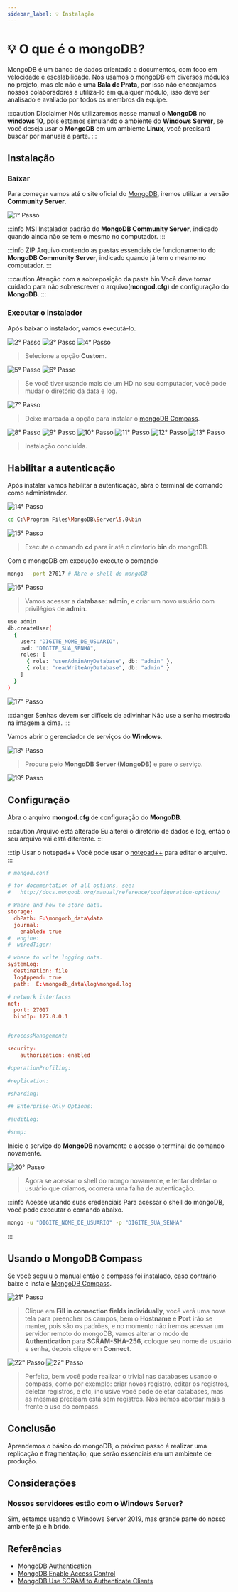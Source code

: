 ```yaml
---
sidebar_label: 💡 Instalação
---
```


# 💡 O que é o mongoDB?

MongoDB é um banco de dados orientado a documentos, com foco em velocidade e escalabilidade. Nós usamos o mongoDB em diversos módulos no projeto, mas ele não é uma **Bala de Prata**, por isso não encorajamos nossos colaboradores a utiliza-lo em qualquer módulo, isso deve ser analisado e avaliado por todos os membros da equipe.

:::caution Disclaimer
Nós utilizaremos nesse manual o **MongoDB** no **windows 10**, pois estamos simulando o ambiente do **Windows Server**, se você deseja usar o **MongoDB** em um ambiente **Linux**, você precisará buscar por manuais a parte.
:::

## Instalação

### Baixar

Para começar vamos até o site oficial do [MongoDB](https://www.mongodb.com/try/download/community), iremos utilizar a versão **Community Server**.

![1° Passo](https://i.imgur.com/aWEVuiK.png)

:::info MSI
Instalador padrão do **MongoDB Community Server**, indicado quando ainda não se tem o mesmo no computador.
:::

:::info ZIP
Arquivo contendo as pastas essenciais de funcionamento do **MongoDB Community Server**, indicado quando já tem o mesmo no computador.
:::

:::caution Atenção com a sobreposição da pasta bin
Você deve tomar cuidado para não sobrescrever o arquivo(**mongod.cfg**) de configuração do **MongoDB**.
:::

### Executar o instalador

Após baixar o instalador, vamos executá-lo.

![2° Passo](https://i.imgur.com/0fUP6y3.png)
![3° Passo](https://i.imgur.com/c50ctKZ.png)
![4° Passo](https://i.imgur.com/glFo4tU.png)

> Selecione a opção **Custom**.

![5° Passo](https://i.imgur.com/xd974H4.png)
![6° Passo](https://i.imgur.com/sfftAiO.png)

> Se você tiver usando mais de um HD no seu computador, você pode mudar o diretório da data e log.

![7° Passo](https://i.imgur.com/cjgelKL.png)

> Deixe marcada a opção para instalar o [mongoDB Compass](https://www.mongodb.com/try/download/compass).

![8° Passo](https://i.imgur.com/pTfTtzh.png)
![9° Passo](https://i.imgur.com/YfiDJB5.png)
![10° Passo](https://i.imgur.com/SlHHC17.png)
![11° Passo](https://i.imgur.com/Q3FFFep.png)
![12° Passo](https://i.imgur.com/I9LuDnt.png)
![13° Passo](https://i.imgur.com/qVedkDQ.png)

> Instalação concluída.

## Habilitar a autenticação

Após instalar vamos habilitar a autenticação, abra o terminal de comando como administrador.

![14° Passo](https://i.imgur.com/qKycs4j.png)

```bash title="Terminal de Comando"
cd C:\Program Files\MongoDB\Server\5.0\bin
```

![15° Passo](https://i.imgur.com/AIi8CYs.png)

> Execute o comando **cd** para ir até o diretorio **bin** do mongoDB.

Com o mongoDB em execução execute o comando

```bash title="Terminal de Comando"
mongo --port 27017 # Abre o shell do mongoDB
```

![16° Passo](https://i.imgur.com/fzBinde.png)

> Vamos acessar a **database**: **admin**, e criar um novo usuário com privilégios de **admin**.

```bash title="Terminal de Comando"
use admin
db.createUser(
  {
    user: "DIGITE_NOME_DE_USUARIO",
    pwd: "DIGITE_SUA_SENHA",
    roles: [
      { role: "userAdminAnyDatabase", db: "admin" },
      { role: "readWriteAnyDatabase", db: "admin" }
    ]
  }
)
```

![17° Passo](https://i.imgur.com/QTWwthg.png)

:::danger Senhas devem ser difíceis de adivinhar
Não use a senha mostrada na imagem a cima.
:::

Vamos abrir o gerenciador de serviços do **Windows**.

![18° Passo](https://i.imgur.com/MMQCAIs.png)

> Procure pelo **MongoDB Server (MongoDB)** e pare o serviço.

![19° Passo](https://i.imgur.com/BFEQ8Hi.png)

## Configuração

Abra o arquivo **mongod.cfg** de configuração do **MongoDB**.

:::caution Arquivo está alterado
Eu alterei o diretório de dados e log, então o seu arquivo vai está diferente.
:::

:::tip Usar o notepad++
Você pode usar o [notepad++](https://notepad-plus-plus.org/download/) para editar o arquivo.
:::

```conf {28-29} title="/bin/mongod.cfg"
# mongod.conf

# for documentation of all options, see:
#   http://docs.mongodb.org/manual/reference/configuration-options/

# Where and how to store data.
storage:
  dbPath: E:\mongodb_data\data
  journal:
    enabled: true
#  engine:
#  wiredTiger:

# where to write logging data.
systemLog:
  destination: file
  logAppend: true
  path:  E:\mongodb_data\log\mongod.log

# network interfaces
net:
  port: 27017
  bindIp: 127.0.0.1


#processManagement:

security:
    authorization: enabled

#operationProfiling:

#replication:

#sharding:

## Enterprise-Only Options:

#auditLog:

#snmp:
```
Inicie o serviço do **MongoDB** novamente e acesso o terminal de comando novamente.

![20° Passo](https://i.imgur.com/gHAdgE5.png)

> Agora se acessar o shell do mongo novamente, e tentar deletar o usuário que criamos, ocorrerá uma falha de autenticação.

:::info Acesse usando suas credenciais
Para acessar o shell do mongoDB, você pode executar o comando abaixo.
```bash title="Terminal de Comando"
mongo -u "DIGITE_NOME_DE_USUARIO" -p "DIGITE_SUA_SENHA"
```
:::

## Usando o MongoDB Compass

Se você seguiu o manual então o compass foi instalado, caso contrário baixe e instale [MongoDB Compass](https://www.mongodb.com/try/download/compass).

![21° Passo](https://i.imgur.com/h3x6e9H.png)

> Clique em **Fill in connection fields individually**, você verá uma nova tela para preencher os campos, bem o **Hostname** e **Port** irão se manter, pois são os padrões, e no momento não iremos acessar um servidor remoto do mongoDB, vamos alterar o modo de **Authentication** para **SCRAM-SHA-256**, coloque seu nome de usuário e senha, depois clique em **Connect**.

![22° Passo](https://i.imgur.com/Uh6l8LR.png)
![22° Passo](https://i.imgur.com/czbYsbf.png)

> Perfeito, bem você pode realizar o trivial nas databases usando o compass, como por exemplo: criar novos registro, editar os registros, deletar registros, e etc, inclusive você pode deletar databases, mas as mesmas precisam está sem registros. Nós iremos abordar mais a frente o uso do compass.

## Conclusão

Aprendemos o básico do mongoDB, o próximo passo é realizar uma replicação e fragmentação, que serão essenciais em um ambiente de produção.

## Considerações

### Nossos servidores estão com o Windows Server?

Sim, estamos usando o Windows Server 2019, mas grande parte do nosso ambiente já é híbrido.

## Referências

- [MongoDB Authentication](https://docs.mongodb.com/manual/core/authentication/)
- [MongoDB Enable Access Control](https://docs.mongodb.com/manual/tutorial/enable-authentication/#std-label-enable-access-control)
- [MongoDB Use SCRAM to Authenticate Clients](https://docs.mongodb.com/manual/tutorial/configure-scram-client-authentication/)